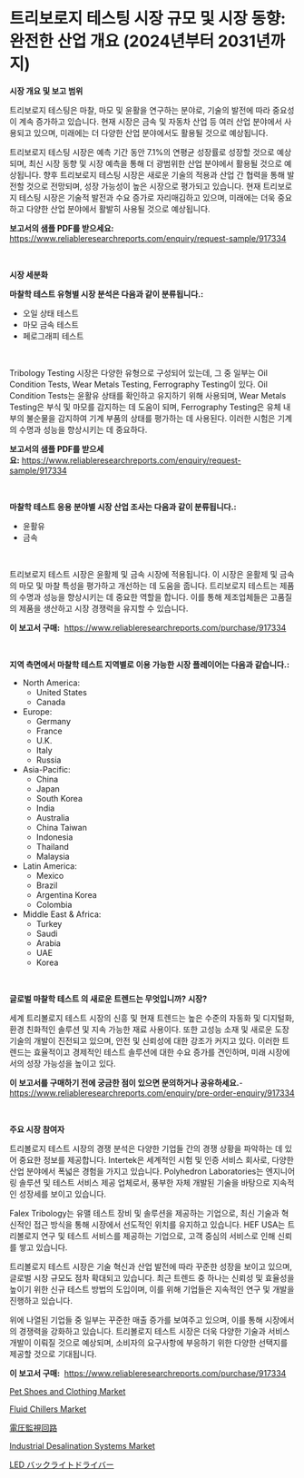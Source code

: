<p><h1>트리보로지 테스팅 시장 규모 및 시장 동향: 완전한 산업 개요 (2024년부터 2031년까지)</h1></p><p><strong>시장 개요 및 보고 범위</strong></p>
<p><p>트리보로지 테스팅은 마찰, 마모 및 윤활을 연구하는 분야로, 기술의 발전에 따라 중요성이 계속 증가하고 있습니다. 현재 시장은 금속 및 자동차 산업 등 여러 산업 분야에서 사용되고 있으며, 미래에는 더 다양한 산업 분야에서도 활용될 것으로 예상됩니다.</p><p>트리보로지 테스팅 시장은 예측 기간 동안 7.1%의 연평균 성장률로 성장할 것으로 예상되며, 최신 시장 동향 및 시장 예측을 통해 더 광범위한 산업 분야에서 활용될 것으로 예상됩니다. 향후 트리보로지 테스팅 시장은 새로운 기술의 적용과 산업 간 협력을 통해 발전할 것으로 전망되며, 성장 가능성이 높은 시장으로 평가되고 있습니다. 현재 트리보로지 테스팅 시장은 기술적 발전과 수요 증가로 자리매김하고 있으며, 미래에는 더욱 중요하고 다양한 산업 분야에서 활발히 사용될 것으로 예상됩니다.</p></p>
<p><strong>보고서의 샘플 PDF를 받으세요:</strong> <a href="https://www.reliableresearchreports.com/enquiry/request-sample/917334">https://www.reliableresearchreports.com/enquiry/request-sample/917334</a></p>
<p>&nbsp;</p>
<p><strong>시장 세분화</strong></p>
<p><strong>마찰학 테스트 유형별 시장 분석은 다음과 같이 분류됩니다.:</strong></p>
<p><ul><li>오일 상태 테스트</li><li>마모 금속 테스트</li><li>페로그래피 테스트</li></ul></p>
<p>&nbsp;</p>
<p><p>Tribology Testing 시장은 다양한 유형으로 구성되어 있는데, 그 중 일부는 Oil Condition Tests, Wear Metals Testing, Ferrography Testing이 있다. Oil Condition Tests는 윤활유 상태를 확인하고 유지하기 위해 사용되며, Wear Metals Testing은 부식 및 마모를 감지하는 데 도움이 되며, Ferrography Testing은 유체 내부의 불순물을 감지하여 기계 부품의 상태를 평가하는 데 사용된다. 이러한 시험은 기계의 수명과 성능을 향상시키는 데 중요하다.</p></p>
<p><strong>보고서의 샘플 PDF를 받으세요:</strong>&nbsp;<a href="https://www.reliableresearchreports.com/enquiry/request-sample/917334">https://www.reliableresearchreports.com/enquiry/request-sample/917334</a></p>
<p>&nbsp;</p>
<p><strong> 마찰학 테스트 응용 분야별 시장 산업 조사는 다음과 같이 분류됩니다.:</strong></p>
<p><ul><li>윤활유</li><li>금속</li></ul></p>
<p>&nbsp;</p>
<p><p>트리보로지 테스트 시장은 윤활제 및 금속 시장에 적용됩니다. 이 시장은 윤활제 및 금속의 마모 및 마찰 특성을 평가하고 개선하는 데 도움을 줍니다. 트리보로지 테스트는 제품의 수명과 성능을 향상시키는 데 중요한 역할을 합니다. 이를 통해 제조업체들은 고품질의 제품을 생산하고 시장 경쟁력을 유지할 수 있습니다.</p></p>
<p><strong>이 보고서 구매:</strong>&nbsp; <a href="https://www.reliableresearchreports.com/purchase/917334">https://www.reliableresearchreports.com/purchase/917334</a></p>
<p>&nbsp;</p>
<p><strong>지역 측면에서 마찰학 테스트 지역별로 이용 가능한 시장 플레이어는 다음과 같습니다.:</strong></p>
<p><ul>
    <li>
        North America:
        <ul>
            <li>United States</li>
            <li>Canada</li>
        </ul>
    </li>
    <li>
        Europe:
        <ul>
            <li>Germany</li>
            <li>France</li>
            <li>U.K.</li>
            <li>Italy</li>
            <li>Russia</li>
        </ul>
    </li>
    <li>
        Asia-Pacific:
        <ul>
            <li>China</li>
            <li>Japan</li>
            <li>South Korea</li>
            <li>India</li>
            <li>Australia</li>
            <li>China Taiwan</li>
            <li>Indonesia</li>
            <li>Thailand</li>
            <li>Malaysia</li>
        </ul>
    </li>
    <li>
        Latin America:
        <ul>
            <li>Mexico</li>
            <li>Brazil</li>
            <li>Argentina Korea</li>
            <li>Colombia</li>
        </ul>
    </li>
    <li>
        Middle East & Africa:
        <ul>
            <li>Turkey</li>
            <li>Saudi</li>
            <li>Arabia</li>
            <li>UAE</li>
            <li>Korea</li>
        </ul>
    </li>
    </ul></p>
<p>&nbsp;</p>
<p><strong>글로벌 마찰학 테스트 의 새로운 트렌드는 무엇입니까? 시장?</strong></p>
<p><p>세계 트리볼로지 테스트 시장의 신흥 및 현재 트렌드는 높은 수준의 자동화 및 디지털화, 환경 친화적인 솔루션 및 지속 가능한 재료 사용이다. 또한 고성능 소재 및 새로운 도장 기술의 개발이 진전되고 있으며, 안전 및 신뢰성에 대한 강조가 커지고 있다. 이러한 트렌드는 효율적이고 경제적인 테스트 솔루션에 대한 수요 증가를 견인하며, 미래 시장에서의 성장 가능성을 높이고 있다.</p></p>
<p><strong>이 보고서를 구매하기 전에 궁금한 점이 있으면 문의하거나 공유하세요.</strong>- <a href="https://www.reliableresearchreports.com/enquiry/pre-order-enquiry/917334">https://www.reliableresearchreports.com/enquiry/pre-order-enquiry/917334</a></p>
<p>&nbsp;</p>
<p><strong>주요 시장 참여자</strong></p>
<p><p>트리볼로지 테스트 시장의 경쟁 분석은 다양한 기업들 간의 경쟁 상황을 파악하는 데 있어 중요한 정보를 제공합니다. Intertek은 세계적인 시험 및 인증 서비스 회사로, 다양한 산업 분야에서 폭넓은 경험을 가지고 있습니다. Polyhedron Laboratories는 엔지니어링 솔루션 및 테스트 서비스 제공 업체로서, 풍부한 자체 개발된 기술을 바탕으로 지속적인 성장세를 보이고 있습니다.</p><p>Falex Tribology는 유맬 테스트 장비 및 솔루션을 제공하는 기업으로, 최신 기술과 혁신적인 접근 방식을 통해 시장에서 선도적인 위치를 유지하고 있습니다. HEF USA는 트리볼로지 연구 및 테스트 서비스를 제공하는 기업으로, 고객 중심의 서비스로 인해 신뢰를 쌓고 있습니다.</p><p>트리볼로지 테스트 시장은 기술 혁신과 산업 발전에 따라 꾸준한 성장을 보이고 있으며, 글로벌 시장 규모도 점차 확대되고 있습니다. 최근 트렌드 중 하나는 신뢰성 및 효율성을 높이기 위한 신규 테스트 방법의 도입이며, 이를 위해 기업들은 지속적인 연구 및 개발을 진행하고 있습니다.</p><p>위에 나열된 기업들 중 일부는 꾸준한 매출 증가를 보여주고 있으며, 이를 통해 시장에서의 경쟁력을 강화하고 있습니다. 트리볼로지 테스트 시장은 더욱 다양한 기술과 서비스 개발이 이뤄질 것으로 예상되며, 소비자의 요구사항에 부응하기 위한 다양한 선택지를 제공할 것으로 기대됩니다.</p></p>
<p><strong>이 보고서 구매:</strong>&nbsp;&nbsp;<a href="https://www.reliableresearchreports.com/purchase/917334">https://www.reliableresearchreports.com/purchase/917334</a></p>
<p><p><a href="https://issuu.com/reportprime-2/docs/pet-shoes-and-clothing-market-size-2030.pptx">Pet Shoes and Clothing Market</a></p><p><a href="https://github.com/wusalecollins540tpqoz/Market-Research-Report-List-1/blob/main/fluid-chillers-market.md">Fluid Chillers Market</a></p><p><a href="https://github.com/joaejkdzgyljvo6/Market-Research-Report-List-1/blob/main/1373783183230.md">電圧監視回路</a></p><p><a href="https://github.com/pjcfca/Market-Research-Report-List-1/blob/main/industrial-desalination-systems-market.md">Industrial Desalination Systems Market</a></p><p><a href="https://github.com/zekaoe592392/Market-Research-Report-List-1/blob/main/1279388183231.md">LED バックライトドライバー</a></p></p>
